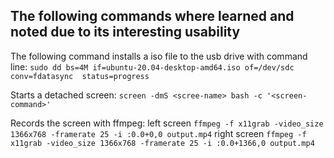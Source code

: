 ## The following commands where learned and noted due to its interesting usability

The following command installs a iso file to the usb drive with command line:
```sudo dd bs=4M if=ubuntu-20.04-desktop-amd64.iso of=/dev/sdc conv=fdatasync  status=progress```

Starts a detached screen:
```screen -dmS <scree-name> bash -c '<screen-command>'```

Records the screen with ffmpeg:
left screen ```ffmpeg -f x11grab -video_size 1366x768 -framerate 25 -i :0.0+0,0 output.mp4```
right screen ```ffmpeg -f x11grab -video_size 1366x768 -framerate 25 -i :0.0+1366,0 output.mp4```

